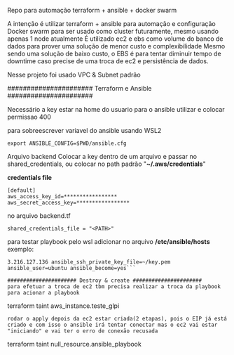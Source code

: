 Repo para automação terraform + ansible + docker swarm

A intenção é utilizar terraform + ansible para automação e configuração
Docker swarm para ser usado como cluster futuramente, mesmo usando apenas 1 node atualmente
É utilizado ec2 e ebs como volume do banco de dados para prover uma solução de menor custo e complexibilidade
Mesmo sendo uma solução de baixo custo, o EBS é para tentar diminuir tempo de downtime caso precise de uma troca de ec2 e persistência de dados.

Nesse projeto foi usado VPC & Subnet padrão

###################### Terraform e Ansible ######################

Necessário a key estar na home do usuario para o ansible utilizar e colocar permissao 400

para sobreescrever variavel do ansible usando WSL2
```
export ANSIBLE_CONFIG=$PWD/ansible.cfg
```
Arquivo backend
Colocar a key dentro de um arquivo e passar no shared_credentials, ou colocar no path padrão "**~/.aws/credentials**" 

**credentials file**
```
[default]  
aws_access_key_id=*****************  
aws_secret_access_key=*****************  
```
no arquivo backend.tf
```
shared_credentials_file = "<PATH>"
```

para testar playbook pelo wsl
adicionar no arquivo **/etc/ansible/hosts** exemplo:
```
3.216.127.136 ansible_ssh_private_key_file=~/key.pem ansible_user=ubuntu ansible_become=yes```

###################### Destroy & create ######################
para efetuar a troca de ec2 tbm precisa realizar a troca da playbook para acionar a playbook
```
terraform taint aws_instance.teste_glpi 
```
rodar o apply depois da ec2 estar criada(2 etapas), pois o EIP já está criado e com isso o ansible irá tentar conectar mas o ec2 vai estar "iniciando" e vai ter o erro de conexão recusada

```
terraform taint null_resource.ansible_playbook
```